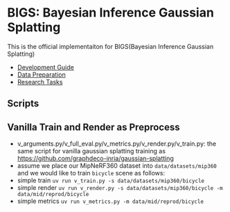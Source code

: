 # BIGS: Bayesian Inference Gaussian Splatting

This is the official implementaiton for BIGS(Bayesian Inference Gaussian Splatting)

- [Development Guide](./doc/dev.md)
- [Data Preparation](./doc/data.md)
- [Research Tasks](./doc/task.md)

## Scripts

## Vanilla Train and Render as Preprocess

- v_arguments.py/v_full_eval.py/v_metrics.py/v_render.py/v_train.py: the same script for vanilla gaussian splatting training as https://github.com/graphdeco-inria/gaussian-splatting
- assume we place our MipNeRF360 dataset into `data/datasets/mip360` and we would like to train `bicycle` scene as follows:
- simple train `uv run v_train.py -s data/datasets/mip360/bicycle`
- simple render `uv run v_render.py -s data/datasets/mip360/bicycle -m data/mid/reprod/bicycle`
- simple metrics `uv run v_metrics.py -m data/mid/reprod/bicycle`
